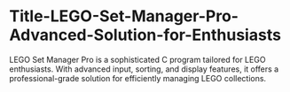 # Title-LEGO-Set-Manager-Pro-Advanced-Solution-for-Enthusiasts
LEGO Set Manager Pro is a sophisticated C program tailored for LEGO enthusiasts. With advanced input, sorting, and display features, it offers a professional-grade solution for efficiently managing LEGO collections.
